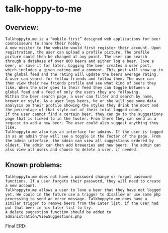 # talk-hoppy-to-me

## Overview:
	Talkhoppyto.me is a “mobile-first” designed web applications for beer connoisseurs to share their hobby. 
	A new visitor to the website would first register their account. Upon registration, the user can upload a profile picture. The profile picture could then be changed at any point. The user can search through a database of over 800 beers and either log a beer, love a beer, or save it for later. Logging the beer creates a user post, which includes a given rating and a comment. This post will show up in the global feed and the rating will update the beers average rating.
	A user can search for fellow friends and follow them. The user can then view their new friends profile and see what kind of beers they like. When the user goes to their feed they can toggle between a global feed and a feed of only the users they are following.
	Within the beer search page, a user can filter and search by name, brewer or style. As a user logs beers, he or she will see some data analysis on their profile showing the styles they drink the most and the percentage of that style out of their total logged count.
	If the user cannot find a certain beer, they can go to the suggestions page that is linked to in the footer. From there they can send in a request to add a new beer. The user could also suggest anything they like. 
	Talkhoppyto.me also has an interface for admins. If the user is logged in as an admin they will see a toggle in the footer of the page. From the admin interface, the admin can view all suggestions ordered by oldest. The admin can then add breweries and new beers. The admin can also view all users and choose to delete a user, if needed. 

## Known problems:
	Talkhoppyto.me does not have a password change or forgot password functions. If a user forgets their password, they will need to create a new account.
	Talkhoppyto.me allows a user to love a beer that they have not logged yet. We could in the future use a trigger to disallow or use some php processing to send an error message. Talkhoppyto.me does have a similar trigger to remove beers from the Later list, if the user had put that beer in his later list to try.
  	A delete suggestion function should be added to administration/ViewSuggestions.php


Final ERD:
